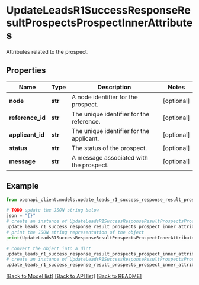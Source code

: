 # UpdateLeadsR1SuccessResponseResultProspectsProspectInnerAttributes

Attributes related to the prospect.

## Properties

Name | Type | Description | Notes
------------ | ------------- | ------------- | -------------
**node** | **str** | A node identifier for the prospect. | [optional] 
**reference_id** | **str** | The unique identifier for the reference. | [optional] 
**applicant_id** | **str** | The unique identifier for the applicant. | [optional] 
**status** | **str** | The status of the prospect. | [optional] 
**message** | **str** | A message associated with the prospect. | [optional] 

## Example

```python
from openapi_client.models.update_leads_r1_success_response_result_prospects_prospect_inner_attributes import UpdateLeadsR1SuccessResponseResultProspectsProspectInnerAttributes

# TODO update the JSON string below
json = "{}"
# create an instance of UpdateLeadsR1SuccessResponseResultProspectsProspectInnerAttributes from a JSON string
update_leads_r1_success_response_result_prospects_prospect_inner_attributes_instance = UpdateLeadsR1SuccessResponseResultProspectsProspectInnerAttributes.from_json(json)
# print the JSON string representation of the object
print(UpdateLeadsR1SuccessResponseResultProspectsProspectInnerAttributes.to_json())

# convert the object into a dict
update_leads_r1_success_response_result_prospects_prospect_inner_attributes_dict = update_leads_r1_success_response_result_prospects_prospect_inner_attributes_instance.to_dict()
# create an instance of UpdateLeadsR1SuccessResponseResultProspectsProspectInnerAttributes from a dict
update_leads_r1_success_response_result_prospects_prospect_inner_attributes_from_dict = UpdateLeadsR1SuccessResponseResultProspectsProspectInnerAttributes.from_dict(update_leads_r1_success_response_result_prospects_prospect_inner_attributes_dict)
```
[[Back to Model list]](../README.md#documentation-for-models) [[Back to API list]](../README.md#documentation-for-api-endpoints) [[Back to README]](../README.md)


